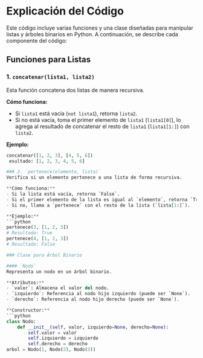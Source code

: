 # Explicación del Código

Este código incluye varias funciones y una clase diseñadas para manipular listas y árboles binarios en Python. A continuación, se describe cada componente del código:

## Funciones para Listas

### 1. `concatenar(lista1, lista2)`
Esta función concatena dos listas de manera recursiva.

**Cómo funciona:**
- Si `lista1` está vacía (`not lista1`), retorna `lista2`.
- Si no está vacía, toma el primer elemento de `lista1` (`lista1[0]`), lo agrega al resultado de concatenar el resto de `lista1` (`lista1[1:]`) con `lista2`.

**Ejemplo:**
```python
concatenar([1, 2, 3], [4, 5, 6])
 esultado: [1, 2, 3, 4, 5, 6]

### 2. `pertenece(elemento, lista)`
Verifica si un elemento pertenece a una lista de forma recursiva.

**Cómo funciona:**
- Si la lista está vacía, retorna `False`.
- Si el primer elemento de la lista es igual al `elemento`, retorna `True`.
- Si no, llama a `pertenece` con el resto de la lista (`lista[1:]`).

**Ejemplo:**
```python
pertenece(3, [1, 2, 3])
# Resultado: True
pertenece(4, [1, 2, 3])
# Resultado: False

### Clase para Árbol Binario

#### `Nodo`
Representa un nodo en un árbol binario.

**Atributos:**
- `valor`: Almacena el valor del nodo.
- `izquierdo`: Referencia al nodo hijo izquierdo (puede ser `None`).
- `derecho`: Referencia al nodo hijo derecho (puede ser `None`).

**Constructor:**
```python
class Nodo:
    def __init__(self, valor, izquierdo=None, derecho=None):
        self.valor = valor
        self.izquierdo = izquierdo
        self.derecho = derecho
arbol = Nodo(1, Nodo(2), Nodo(3))


